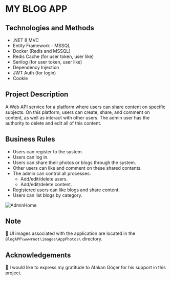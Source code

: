 ﻿# MY BLOG APP 
## Technologies and Methods
* .NET 8 MVC
* Entity Framework - MSSQL
* Docker (Redis and MSSQL)
* Redis Cache (for user token, user like)
* Serilog (for user token, user like)
* Dependency Injection
* JWT Auth (for login)
* Cookie


## Project Description
A Web API service for a platform where users can share content on specific subjects. On this platform, users can create, share, and comment on content, as well as interact with other users. The admin user has the authority to delete and edit all of this content.

## Business Rules
* Users can register to the system.
* Users can log in.
* Users can share their photos or blogs through the system.
* Other users can like and comment on these shared contents.
* The admin can control all processes:
  - Add/edit/delete users.
  - Add/edit/delete content.
* Registered users can like blogs and share content.
* Users can list blogs by category.

![AdminHome](wwwroot/images/AppPhotos/AdminHome.png)



## Note

📝 UI images associated with the application are located in the `BlogAPP\wwwroot\images\AppPhotos\` directory.


## Acknowledgements

🌟 I would like to express my gratitude to Atakan Göçer for his support in this project.
